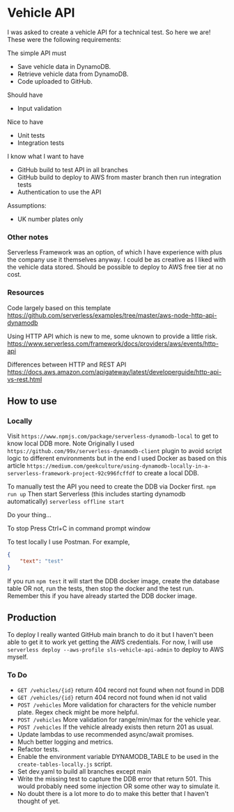 # Vehicle API
I was asked to create a vehicle API for a technical test. So here we are!
These were the following requirements:

The simple API must
- Save vehicle data in DynamoDB.
- Retrieve vehicle data from DynamoDB.
- Code uploaded to GitHub.

Should have
- Input validation

Nice to have
- Unit tests
- Integration tests

I know what I want to have
- GitHub build to test API in all branches
- GitHub build to deploy to AWS from master branch then run integration tests
- Authentication to use the API

Assumptions:
- UK number plates only

### Other notes
Serverless Framework was an option, of which I have experience with plus the company use it themselves anyway.
I could be as creative as I liked with the vehicle data stored.
Should be possible to deploy to AWS free tier at no cost.

### Resources

Code largely based on this template
https://github.com/serverless/examples/tree/master/aws-node-http-api-dynamodb

Using HTTP API which is new to me, some uknown to provide a little risk.
https://www.serverless.com/framework/docs/providers/aws/events/http-api

Differences between HTTP and REST API
https://docs.aws.amazon.com/apigateway/latest/developerguide/http-api-vs-rest.html

## How to use

### Locally
Visit `https://www.npmjs.com/package/serverless-dynamodb-local` to get to know local DDB more.
Note Originally I used `https://github.com/99x/serverless-dynamodb-client` plugin to avoid script logic to different environments but in the end I used Docker as based on this article `https://medium.com/geekculture/using-dynamodb-locally-in-a-serverless-framework-project-92c996fcffdf` to create a local DDB.

To manually test the API you need to create the DDB via Docker first.
`npm run up`
Then start Serverless (this includes starting dynamodb automatically)
`serverless offline start`

Do your thing...

To stop
Press Ctrl+C in command prompt window

To test locally I use Postman. For example,

```JSON
{
    "text": "test"
}
```

If you run `npm test` it will start the DDB docker image, create the database table OR not, run the tests, then stop the docker and the test run. Remember this if you have already started the DDB docker image.

## Production
To deploy I really wanted GitHub main branch to do it but I haven't been able to get it to work yet getting the AWS credentials. For now, I will use `serverless deploy --aws-profile sls-vehicle-api-admin` to deploy to AWS myself.

### To Do
- `GET /vehicles/{id}` return 404 record not found when not found in DDB
- `GET /vehicles/{id}` return 404 record not found when id not valid 
- `POST /vehicles` More validation for characters for the vehicle number plate. Regex check might be more helpful.
- `POST /vehicles` More validation for range/min/max for the vehicle year.
- `POST /vehicles` If the vehicle already exists then return 201 as usual.
- Update lambdas to use recommended async/await promises.
- Much better logging and metrics.
- Refactor tests.
- Enable the environment variable DYNAMODB_TABLE to be used in the `create-tables-locally.js` script.
- Set dev.yaml to build all branches except main
- Write the missing test to capture the DDB error that return 501. This would probably need some injection OR some other way to simulate it.
- No doubt there is a lot more to do to make this better that I haven't thought of yet.